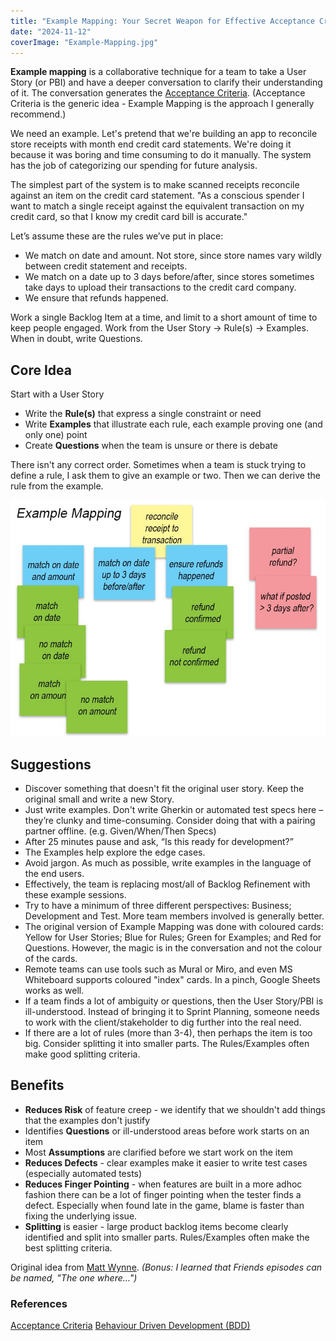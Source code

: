 ```yaml
---
title: "Example Mapping: Your Secret Weapon for Effective Acceptance Criteria"
date: "2024-11-12"
coverImage: "Example-Mapping.jpg"
---
```


**Example mapping** is a collaborative technique for a team to take a User Story (or PBI) and have a deeper conversation to clarify their understanding of it. The conversation generates the [Acceptance Criteria](/glossary/acceptance-criteria). (Acceptance Criteria is the generic idea - Example Mapping is the approach I generally recommend.)

We need an example. Let's pretend that we're building an app to reconcile store receipts with month end credit card statements. We're doing it because it was boring and time consuming to do it manually. The system has the job of categorizing our spending for future analysis.

The simplest part of the system is to make scanned receipts reconcile against an item on the credit card statement. "As a conscious spender I want to match a single receipt against the equivalent transaction on my credit card, so that I know my credit card bill is accurate."

Let’s assume these are the rules we’ve put in place:

- We match on date and amount. Not store, since store names vary wildly between credit statement and receipts.
- We match on a date up to 3 days before/after, since stores sometimes take days to upload their transactions to the credit card company.
- We ensure that refunds happened.

Work a single Backlog Item at a time, and limit to a short amount of time to keep people engaged. Work from the User Story -> Rule(s) -> Examples. When in doubt, write Questions.

## Core Idea

Start with a User Story

- Write the **Rule(s)** that express a single constraint or need
- Write **Examples** that illustrate each rule, each example proving one (and only one) point
- Create **Questions** when the team is unsure or there is debate

There isn't any correct order. Sometimes when a team is stuck trying to define a rule, I ask them to give an example or two. Then we can derive the rule from the example.

![Example Mapping sample](images/Example-Mapping.jpg)

## Suggestions

- Discover something that doesn't fit the original user story. Keep the original small and write a new Story.
- Just write examples. Don't write Gherkin or automated test specs here – they’re clunky and time-consuming. Consider doing that with a pairing partner offline. (e.g. Given/When/Then Specs)
- After 25 minutes pause and ask, “Is this ready for development?”
- The Examples help explore the edge cases.
- Avoid jargon. As much as possible, write examples in the language of the end users.
- Effectively, the team is replacing most/all of Backlog Refinement with these example sessions.
- Try to have a minimum of three different perspectives: Business; Development and Test. More team members involved is generally better.
- The original version of Example Mapping was done with coloured cards: Yellow for User Stories; Blue for Rules; Green for Examples; and Red for Questions. However, the magic is in the conversation and not the colour of the cards.
- Remote teams can use tools such as Mural or Miro, and even MS Whiteboard supports coloured "index" cards. In a pinch, Google Sheets works as well.
- If a team finds a lot of ambiguity or questions, then the User Story/PBI is ill-understood. Instead of bringing it to Sprint Planning, someone needs to work with the client/stakeholder to dig further into the real need.
- If there are a lot of rules (more than 3-4), then perhaps the item is too big. Consider splitting it into smaller parts. The Rules/Examples often make good splitting criteria.

## Benefits

- **Reduces Risk** of feature creep - we identify that we shouldn't add things that the examples don't justify
- Identifies **Questions** or ill-understood areas before work starts on an item
- Most **Assumptions** are clarified before we start work on the item
- **Reduces Defects** - clear examples make it easier to write test cases (especially automated tests)
- **Reduces Finger Pointing** - when features are built in a more adhoc fashion there can be a lot of finger pointing when the tester finds a defect. Especially when found late in the game, blame is faster than fixing the underlying issue.
- **Splitting** is easier - large product backlog items become clearly identified and split into smaller parts. Rules/Examples often make the best splitting criteria.

Original idea from [Matt Wynne](https://cucumber.io/blog/bdd/example-mapping-introduction/). _(Bonus: I learned that Friends episodes can be named, "The one where…")_

### References

[Acceptance Criteria](/glossary/acceptance-criteria) [Behaviour Driven Development (BDD)](/glossary/behaviour-driven-development)
